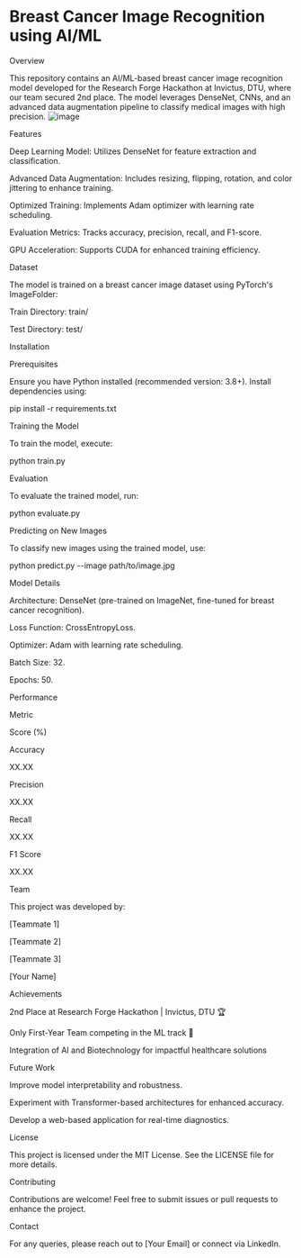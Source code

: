 # Breast Cancer Image Recognition using AI/ML

Overview

This repository contains an AI/ML-based breast cancer image recognition model developed for the Research Forge Hackathon at Invictus, DTU, where our team secured 2nd place. The model leverages DenseNet, CNNs, and an advanced data augmentation pipeline to classify medical images with high precision.
![image](https://github.com/user-attachments/assets/0cd0c0ba-80d5-45eb-b4f3-2955f4c6e1e7)

Features

Deep Learning Model: Utilizes DenseNet for feature extraction and classification.

Advanced Data Augmentation: Includes resizing, flipping, rotation, and color jittering to enhance training.

Optimized Training: Implements Adam optimizer with learning rate scheduling.

Evaluation Metrics: Tracks accuracy, precision, recall, and F1-score.

GPU Acceleration: Supports CUDA for enhanced training efficiency.

Dataset

The model is trained on a breast cancer image dataset using PyTorch's ImageFolder:

Train Directory: train/

Test Directory: test/

Installation

Prerequisites

Ensure you have Python installed (recommended version: 3.8+). Install dependencies using:

pip install -r requirements.txt

Training the Model

To train the model, execute:

python train.py

Evaluation

To evaluate the trained model, run:

python evaluate.py

Predicting on New Images

To classify new images using the trained model, use:

python predict.py --image path/to/image.jpg

Model Details

Architecture: DenseNet (pre-trained on ImageNet, fine-tuned for breast cancer recognition).

Loss Function: CrossEntropyLoss.

Optimizer: Adam with learning rate scheduling.

Batch Size: 32.

Epochs: 50.

Performance

Metric

Score (%)

Accuracy

XX.XX

Precision

XX.XX

Recall

XX.XX

F1 Score

XX.XX

Team

This project was developed by:

[Teammate 1]

[Teammate 2]

[Teammate 3]

[Your Name]

Achievements

2nd Place at Research Forge Hackathon | Invictus, DTU 🏆

Only First-Year Team competing in the ML track 🎯

Integration of AI and Biotechnology for impactful healthcare solutions

Future Work

Improve model interpretability and robustness.

Experiment with Transformer-based architectures for enhanced accuracy.

Develop a web-based application for real-time diagnostics.

License

This project is licensed under the MIT License. See the LICENSE file for more details.

Contributing

Contributions are welcome! Feel free to submit issues or pull requests to enhance the project.

Contact

For any queries, please reach out to [Your Email] or connect via LinkedIn.


